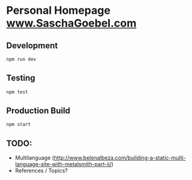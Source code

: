 # Personal Homepage www.SaschaGoebel.com

## Development
```sh
npm run dev
```

## Testing
```sh
npm test
```

## Production Build
```sh
npm start
```

## TODO:
- Multilanguage (http://www.belenalbeza.com/building-a-static-multi-language-site-with-metalsmith-part-ii/)
- References / Topics?
